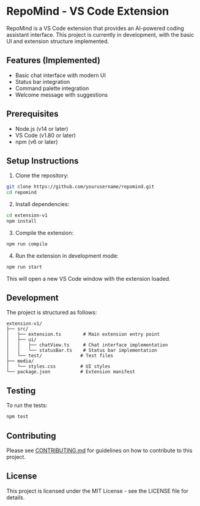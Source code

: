 # RepoMind - VS Code Extension

RepoMind is a VS Code extension that provides an AI-powered coding assistant interface. This project is currently in development, with the basic UI and extension structure implemented.

## Features (Implemented)

- Basic chat interface with modern UI
- Status bar integration
- Command palette integration
- Welcome message with suggestions

## Prerequisites

- Node.js (v14 or later)
- VS Code (v1.80 or later)
- npm (v6 or later)

## Setup Instructions

1. Clone the repository:
```bash
git clone https://github.com/yourusername/repomind.git
cd repomind
```

2. Install dependencies:
```bash
cd extension-v1
npm install
```

3. Compile the extension:
```bash
npm run compile
```

4. Run the extension in development mode:
```bash
npm run start
```

This will open a new VS Code window with the extension loaded.

## Development

The project is structured as follows:

```
extension-v1/
├── src/
│   ├── extension.ts        # Main extension entry point
│   ├── ui/
│   │   ├── chatView.ts     # Chat interface implementation
│   │   └── statusBar.ts    # Status bar implementation
│   └── test/              # Test files
├── media/
│   └── styles.css         # UI styles
└── package.json           # Extension manifest
```

## Testing

To run the tests:
```bash
npm test
```

## Contributing

Please see [CONTRIBUTING.md](CONTRIBUTING.md) for guidelines on how to contribute to this project.

## License

This project is licensed under the MIT License - see the LICENSE file for details.
